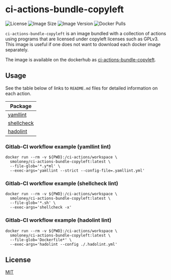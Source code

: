 # ci-actions-bundle-copyleft
![License](https://img.shields.io/github/license/stephenmoloney/ci-actions-copyleft.svg?style=flat-square)
![Image Size](https://images.microbadger.com/badges/image/smoloney/ci-actions-bundle-copyleft.svg)
![Image Version](https://images.microbadger.com/badges/version/smoloney/ci-actions-bundle-copyleft.svg)
![Docker Pulls](https://img.shields.io/docker/pulls/smoloney/ci-actions-bundle-copyleft.svg?style=flat)

`ci-actions-bundle-copyleft` is an image bundled with a collection of actions using programs that 
are licensed under copyleft licenses such as GPLv3. This image is useful if one does not 
want to download each docker image separately.

The image is available on the dockerhub as 
[ci-actions-bundle-copyleft](https://hub.docker.com/r/smoloney/ci-actions-bundle-copyleft).

## Usage

See the table below of links to `README.md` files for detailed information on each action.

| Package                                                                                                    |
| ---------------------------------------------------------------------------------------------------------- |
| [yamllint](https://github.com/stephenmoloney/ci-actions-copyleft/tree/master/yamllint/README.md)           | 
| [shellcheck](https://github.com/stephenmoloney/ci-actions-copyleft/tree/master/shellcheck/README.md)       | 
| [hadolint](https://github.com/stephenmoloney/ci-actions-copyleft/tree/master/hadolint/README.md)           | 

### Gitlab-CI workflow example (yamllint lint)

```shell
docker run --rm -v ${PWD}:/ci-actions/workspace \
  smoloney/ci-actions-bundle-copyleft:latest \
  --file-glob='*.y*ml' \
  --exec-args='yamllint --strict --config-file=.yamllint.yml'
```

### Gitlab-CI workflow example (shellcheck lint)

```shell
docker run --rm -v ${PWD}:/ci-actions/workspace \
  smoloney/ci-actions-bundle-copyleft:latest \
  --file-glob='*.sh' \
  --exec-args='shellcheck -x'
```

### Gitlab-CI workflow example (hadolint lint)

```shell
docker run --rm -v ${PWD}:/ci-actions/workspace \
  smoloney/ci-actions-bundle-copyleft:latest \
  --file-glob='Dockerfile*' \
  --exec-args='hadolint --config ./.hadolint.yml'
```

## License

[MIT](../LICENSE.txt)
